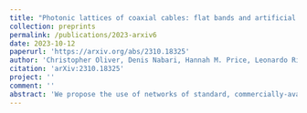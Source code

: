 ```yaml
---
title: "Photonic lattices of coaxial cables: flat bands and artificial magnetic fields"
collection: preprints
permalink: /publications/2023-arxiv6
date: 2023-10-12
paperurl: 'https://arxiv.org/abs/2310.18325'
author: 'Christopher Oliver, Denis Nabari, Hannah M. Price, Leonardo Ricci, Iacopo Carusotto'
citation: 'arXiv:2310.18325'
project: ''
comment: ''
abstract: 'We propose the use of networks of standard, commercially-available coaxial cables as a platform to realize photonic lattice models. As a specific example, we consider a brick wall lattice formed from coaxial cables and T-shaped connectors. We calculate the dispersion of photonic Bloch waves in the lattice: we find a repeated family of three bands, which include a flat band and two Dirac points. We then demonstrate a method to displace the Dirac points, leading to an induced artificial gauge field, and a method to energetically isolate the flat band. Our results readily suggest that the interplay of nonlinearities and non-trivial topology are a natural avenue to explore in order to unlock the full power of this proposed platform.'
---
```


